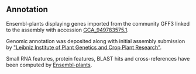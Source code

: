 **Annotation**
----------

Ensembl-plants displaying genes imported from the community GFF3 linked to the assembly with accession [GCA\_949783575.1](http://www.ebi.ac.uk/ena/data/view/GCA_949783575.1).

Genomic annotation was deposited along with initial assembly submission by ["Leibniz Institute of Plant Genetics and Crop Plant Research"](https://www.ipk-gatersleben.de/en/).

Small RNA features, protein features, BLAST hits and cross-references have been
computed by [Ensembl-plants](https://plants.ensembl.org/info/genome/annotation/index.html).
